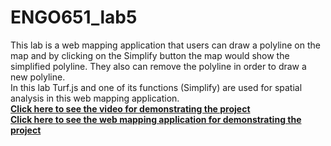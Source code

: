 # ENGO651_lab5  
This lab is a web mapping application that users can draw a polyline on the map and by clicking on the Simplify button the map would show the simplified polyline. They also can remove the polyline in order to draw a new polyline.  
In this lab Turf.js and one of its functions (Simplify) are used for spatial analysis in this web mapping application.  
[**Click here to see the video for demonstrating the project**](https://drive.google.com/file/d/1Rhl_0DsJAcqBzV-Y5sYj-dIbRMQTHq2g/view?usp=sharing)          
[**Click here to see the web mapping application for demonstrating the project**](https://rhafezifar.github.io/ENGO651_lab5/calgary)  